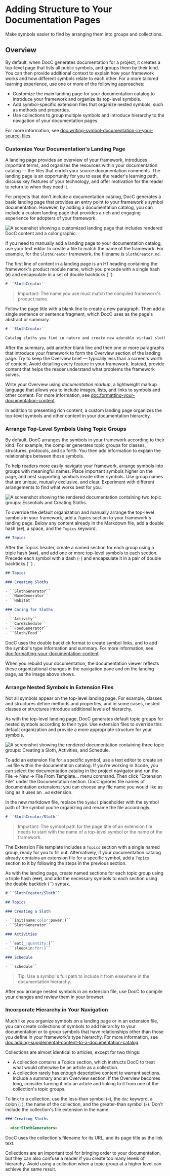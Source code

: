 # Adding Structure to Your Documentation Pages

Make symbols easier to find by arranging them into groups and collections.

## Overview

By default, when DocC generates documentation for a project, it creates a 
top-level page that lists all public symbols, and groups them by their 
kind. You can then provide additional context to 
explain how your framework works and how different symbols relate to each 
other. For a more tailored learning experience, use one or more of the 
following approaches:

* Customize the main landing page for your documentation catalog to introduce 
your framework and organize its top-level symbols.
* Add symbol-specific extension files that organize nested symbols, such as 
methods and properties.
* Use collections to group multiple symbols and introduce hierarchy to 
the navigation of your documentation pages.

For more information, see
 <doc:writing-symbol-documentation-in-your-source-files>.

### Customize Your Documentation's Landing Page

A landing page provides an overview of your framework, introduces important 
terms, and organizes the resources within your documentation catalog — the
files that enrich your source documentation comments. The landing page is an
opportunity for you to ease the reader's learning path, discuss key features of
your technology, and offer motivation for the reader to return to when they need
it.

For projects that don't include a documentation catalog, DocC generates a 
basic landing page that provides an entry point to your framework's symbol 
documentation. However, by adding a documentation catalog, you can include a 
custom landing page that provides a rich and engaging experience for adopters 
of your framework. 

![A screenshot showing a customized landing page that includes rendered DocC content and a color graphic.](2_docs)

If you need to manually add a landing page to your documentation catalog, use your text editor to create a file to match the name of the framework. For example, for the 
`SlothCreator` framework, the filename is `SlothCreator.md`.

The first line of content in a landing page is an H1 heading containing the framework's product module name, which 
you precede with a single hash (`#`) and encapsulate in a set of double backticks (\`\`).

```markdown
# ``SlothCreator``
```

> Important: The name you use must match the compiled framework's product name.

Follow the page title with a blank line to create a new paragraph. Then add 
a single sentence or sentence fragment, which DocC uses as the page's abstract 
or summary.

```markdown
# ``SlothCreator``

Catalog sloths you find in nature and create new adorable virtual sloths.
```

After the summary, add another blank line and then one or more paragraphs that 
introduce your framework to form the Overview section of the landing 
page. Try to keep the Overview brief — typically less than a screen's worth of 
content. Avoid detailing every feature in your framework. Instead, 
provide content that helps the reader understand what problems the framework 
solves.

Write your Overview using _documentation markup_, a lightweight markup language 
that allows you to include images, lists, and links to 
symbols and other content. For more information, see 
<doc:formatting-your-documentation-content>. 

In addition to presenting rich content, a custom landing page organizes the top-level 
symbols and other content in your documentation hierarchy.

### Arrange Top-Level Symbols Using Topic Groups

By default, DocC arranges the symbols in your framework according to their 
kind. For example, the compiler generates topic groups for classes, structures, 
protocols, and so forth. You then add information to explain the relationships 
between those symbols.

To help readers more easily navigate your framework, arrange symbols into 
groups with meaningful names. Place important symbols higher on the page, and 
nest supporting symbols inside other symbols. Use group names that are unique, 
mutually exclusive, and clear. Experiment with different 
arrangements to find what works best for you.

![A screenshot showing the rendered documentation containing two topic groups: Essentials and Creating Sloths.](4_topics_1)

To override the default organization and manually arrange the top-level symbols 
in your framework, add a _Topics_ section to your framework's landing page. 
Below any content already in the Markdown file, add a double hash (`##`), a 
space, and the `Topics` keyword. 

```markdown
## Topics
```

After the Topics header, create a named section for each group using a triple 
hash (`###`), and add one or more top-level symbols to each section. 
Precede each symbol with a dash (`-`) and encapsulate it in a pair of double 
backticks (\`\`) .

```markdown
## Topics

### Creating Sloths

- ``SlothGenerator``
- ``NameGenerator``
- ``Habitat``

### Caring for Sloths

- ``Activity``
- ``CareSchedule``
- ``FoodGenerator``
- ``Sloth/Food``
```

DocC uses the double backtick format to create symbol links, and to add the 
symbol's type information and summary. For more information, see 
<doc:formatting-your-documentation-content>.

When you rebuild your documentation, the documentation viewer reflects these 
organizational changes in the navigation pane and on the 
landing page, as the image above shows.

### Arrange Nested Symbols in Extension Files

Not all symbols appear on the top-level landing page. For example, 
classes and structures define methods and properties, and in some cases, nested 
classes or structures introduce additional levels of hierarchy.

As with the top-level landing page, DocC generates default topic groups for 
nested symbols according to their type. Use extension files to override this 
default organization and provide a more appropriate structure for your symbols.

![A screenshot showing the rendered documentation containing three topic groups: Creating a Sloth, Activities, and Schedule.](4_topics_2)

To add an extension file for a specific symbol, use a text editor to create an
`.md` file within the documentation catalog. If you're working in Xcode, you can
select the documentation catalog in the project navigator and run the File ->
New -> File From Template... menu command. Then click "Extension File" under the
Documentation section. DocC ignores file names of documentation extensions; you
can choose any file name you would like as long as it uses an `.md` extension.

In the new markdown file, replace the `Symbol` placeholder 
with the symbol path of the symbol you're organizing and rename the file accordingly.

```markdown
# ``SlothCreator/Sloth``
```

> Important: The symbol path for the page title of an extension file needs to start
with the name of a top-level symbol or the name of the framework.

The Extension File template includes a `Topics` section with a single named 
group, ready for you to fill out. Alternatively, if your documentation catalog 
already contains an extension file for a specific symbol, add a `Topics` 
section to it by following the steps in the previous section.

As with the landing page, create named sections for each topic group 
using a triple hash (`###`), and add the necessary symbols to each section 
using the double backtick (\`\`) syntax.

```markdown
# ``SlothCreator/Sloth``

## Topics

### Creating a Sloth

- ``init(name:color:power:)``
- ``SlothGenerator``

### Activities

- ``eat(_:quantity:)``
- ``sleep(in:for:)``

### Schedule

- ``schedule``
```

> Tip: Use a symbol's full path to include it from elsewhere in the 
documentation hierarchy.

After you arrange nested symbols in an extension file, use DocC to compile your changes and review them in your browser.

### Incorporate Hierarchy in Your Navigation

Much like you organize symbols on a landing page or in an extension file, you 
can create collections of symbols to add hierarchy to your documentation or 
to group symbols that have relationships other than those you define in your 
framework's type hierarchy.  For more information, see  
<doc:adding-supplemental-content-to-a-documentation-catalog>.

Collections are almost identical to articles, except for two things:

* A collection contains a Topics section, which instructs 
DocC to treat what would otherwise be an article as a collection.
* A collection rarely has enough descriptive content to warrant sections. 
Include a summary and an Overview section. If the Overview becomes long, 
consider turning it into an article and linking to it from one of the 
collection's topic groups.

To link to a collection, use the less-than symbol (`<`), the `doc` keyword, a 
colon (`:`), the name of the collection, and the greater-than symbol 
(`>`). Don’t include the collection's file extension in the name. 

```markdown
### Creating Sloths

- <doc:SlothGenerators>
```

DocC uses the collection's filename for its URL, and its page title as the link 
text.

Collections are an important tool for bringing order to your documentation, but 
they can also confuse a reader if you create too many levels of hierarchy. 
Avoid using a collection when a topic group at a higher level can achieve the 
same result.

<!-- Copyright (c) 2021-2023 Apple Inc and the Swift Project authors. All Rights Reserved. -->
